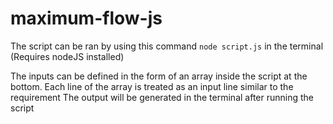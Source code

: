 # maximum-flow-js

The script can be ran by using this command `node script.js` in the terminal (Requires nodeJS installed)

The inputs can be defined in the form of an array inside the script at the bottom.
Each line of the array is treated as an input line similar to the requirement
The output will be generated in the terminal after running the script
